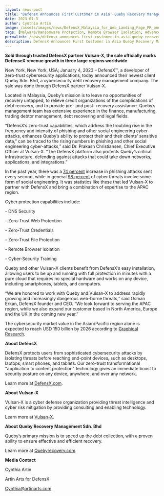 ```yaml
---
layout: news-post
title: "DefensX Announces First Customer in Asia: Queby Recovery Management Sdn. Bhd"
date: 2023-01-3
author: Cynthia Artin
image: /assets/images/news/DefensX_Malaysia_for_Web_Landing_Page_PR_and_Social_Amplification_01_01_2023.jpg
tags: [Malware/Ransomware Protection, Remote Browser Isolation, Advanced URL Protection, File Isolation, SaaS Access Protection]
permalink: /news/defensx-announces-first-customer-in-asia-queby-recovery-management-sdn.-bhd/
description: DefensX Announces First Customer in Asia Queby Recovery Management Sdn. Bhd
---
```



 
 
 
<p><b>Sold through trusted DefensX partner Vulsan-X, the sale officially marks DefenseX revenue growth in three large regions worldwide</b>&nbsp;</p>
 
<p>New York, New York, USA; January 4, 2023 – DefensX™, a developer of zero-trust cybersecurity applications, today announced their newest client Queby Sdn. Bhd, a cybersecurity debt recovery management company. The sale was done through DefensX partner Vulsan-X.</p>
<p>Located in Malaysia, Queby’s mission is to leave no opportunities of recovery untapped, to relieve credit organizations of the complications of debt recovery, and to provide pre- and post- recovery assistance. Queby’s management team has extensive experience in the finance, manufacturing, trading debtor management, debt recovering and legal fields.</p>
<p>“DefensX’s zero-trust capabilities, which address the troubling rise in the frequency and intensity of phishing and other social engineering cyber-attacks, enhances Queby’s ability to protect their and their clients’ sensitive data,” can be traced to the rising numbers in phishing and other social engineering cyber-attacks,” said Dr. Prakash Christiansen, Chief Executive Officer at Vulsan-X. “The DefensX platform also protects Queby’s critical infrastructure, defending against attacks that could take down networks, applications, and integrations.”</p>
<p>In the past year, there was a&nbsp;<a href="https://www.phishingbox.com/resources/phishing-facts#:~:text=74%25,second%20in%20the%20last%20year." target="_blank">74 percent</a>&nbsp;increase in phishing attacks sent every second, while in general&nbsp;<a href="https://firewalltimes.com/social-engineering-statistics/#:~:text=98%25%20of%20Cyber%20Attacks%20Involve,social%20engineering%20on%20some%20level." target="_blank">98 percent</a>&nbsp;of cyber threats involve some form of social engineering. It was statistics like these that led Vulsan-X to partner with DefensX and bring a combination of expertise to the APAC region.</p>
<p>Cyber protection capabilities include:</p>
<p>- DNS Security</p>
<p>- Zero-Trust Web Protection</p>
<p>- Zero-Trust Credentials</p>
<p>- Zero-Trust File Protection</p>
<p>- Remote Browser Isolation</p>
<p>- Cyber-Security Training</p>
<p>Queby and other Vulsan-X clients benefit from DefensX’s easy installation, allowing users to be up and running with full protection in minutes with a pure cloud that requires no special hardware and works on any device, including smartphones, tablets, and computers.&nbsp;</p>
<p>“We are honored to work with Queby and Vulsan-X to address rapidly growing and increasingly dangerous web-borne threats,” said Osman Erkan, DefensX founder and CEO. “We look forward to serving the APAC region, while we also expand our customer based in North America, Europe and the UK in the coming new year.”</p>
<p>The cybersecurity market value in the Asian/Pacific region alone is expected to reach USD 150 billion by 2026 according to&nbsp;<a href="https://www.globenewswire.com/en/news-release/2022/09/15/2516536/0/en/Asia-Pacific-Cybersecurity-Market-revenue-to-reach-150-bn-by-2026-says-Graphical-Research.html" target="_blank">Graphical Research</a>.</p>
<p><b>About DefensX</b><b></b></p>
<p>DefensX protects users from sophisticated cybersecurity attacks by isolating threats before reaching end-point devices, such as desktops, laptops, smart phones, and tablets. Our zero-trust transformational "application to content protection" technology gives an immediate boost to security posture on any device, anywhere, and over any network.</p>
<p>Learn more at&nbsp;<a href="https://www.defensx.com/">DefensX.com</a>.</p>
<p></p>
<p><b>About Vulsan-X</b></p>
<p>Vulsan-X is a cyber defense organization providing threat intelligence and cyber risk mitigation by providing consulting and enabling technology.</p>
<p>Learn more at&nbsp;<a href="https://vulsanx.com/about/" target="_blank">Vulsan-X</a>.</p>
<p></p>
<p><b>About Queby Recovery Management Sdn. Bhd</b></p>
<p>Queby’s primary mission is to speed up the debt collection, with a proven ability to ensure effective and efficient recovery.</p>
<p>Learn more at&nbsp;<a href="https://www.quebyrecovery.com/" target="_blank">Quebyrecovery.com</a>.</p>
<p></p>
<p><b>Media Contact</b>&nbsp;</p>
<p>Cynthia Artin</p>
<p>Artin Arts for DefensX</p>
<p><a href="mailto:Cynthia@artinarts.com">Cynthia@artinarts.com</a></p>
 